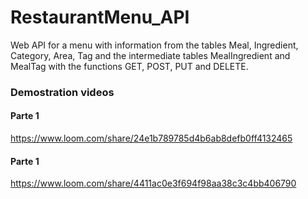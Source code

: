 # RestaurantMenu_API

Web API for a menu with information from the tables Meal, Ingredient, Category, Area, Tag and the intermediate tables MealIngredient and MealTag with the functions GET, POST, PUT and DELETE.

### Demostration videos

#### Parte 1

https://www.loom.com/share/24e1b789785d4b6ab8defb0ff4132465

#### Parte 1

https://www.loom.com/share/4411ac0e3f694f98aa38c3c4bb406790



